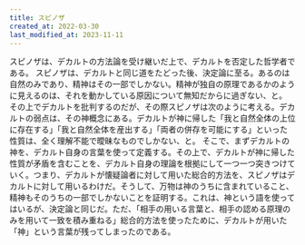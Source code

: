 ```yaml
---
title: スピノザ
created_at: 2022-03-30
last_modified_at: 2023-11-11
---
```


スピノザは、デカルトの方法論を受け継いだ上で、デカルトを否定した哲学者である。
スピノザは、デカルトと同じ道をたどった後、決定論に至る。あるのは自然のみであり、精神はその一部でしかない。精神が独自の原理であるかのように見えるのは、それを動かしている原因について無知だからに過ぎない、と。
その上でデカルトを批判するのだが、その際スピノザは次のように考える。デカルトの弱点は、その神概念にある。デカルトが神に帰した「我と自然全体の上位に存在する」「我と自然全体を産出する」「両者の併存を可能にする」といった性質は、全く理解不能で曖昧なものでしかない、と。
そこで、まずデカルトの神を、デカルト自身の言葉を使って定義する。その上で、デカルトが神に帰した性質が矛盾を含むことを、デカルト自身の理論を根拠にして一つ一つ突きつけていく。つまり、デカルトが懐疑論者に対して用いた総合的方法を、スピノザはデカルトに対して用いるわけだ。そうして、万物は神のうちに含まれていること、精神もそのうちの一部でしかないことを証明する。これは、神という語を使ってはいるが、決定論と同じだ。ただ、「相手の用いる言葉と、相手の認める原理のみを用いて一致を積み重ねる」総合的方法を使ったために、デカルトが用いた「神」という言葉が残ってしまったのである。
